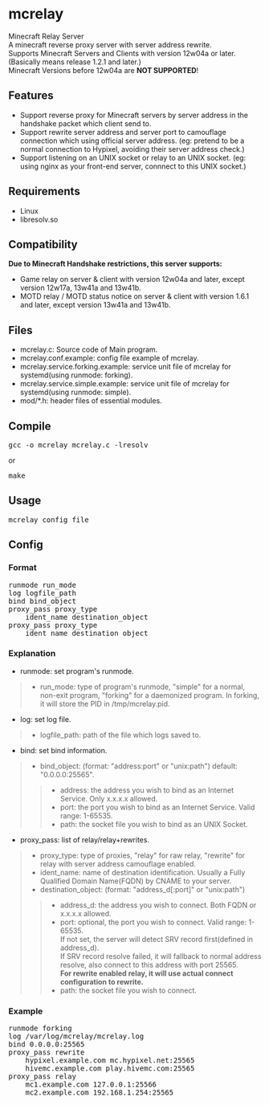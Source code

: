 # mcrelay
Minecraft Relay Server<br/>
A minecraft reverse proxy server with server address rewrite.<br/>
Supports Minecraft Servers and Clients with version 12w04a or later. (Basically means release 1.2.1 and later.)<br/>
Minecraft Versions before 12w04a are **NOT SUPPORTED**!<br/>

## Features
* Support reverse proxy for Minecraft servers by server address in the handshake packet which client send to.
* Support rewrite server address and server port to camouflage connection which using official server address. (eg: pretend to be a normal connection to Hypixel, avoiding their server address check.)
* Support listening on an UNIX socket or relay to an UNIX socket. (eg: using nginx as your front-end server, connnect to this UNIX socket.)

## Requirements
* Linux
* libresolv.so

## Compatibility
**Due to Minecraft Handshake restrictions, this server supports:**<br/>
* Game relay on server & client with version 12w04a and later, except version 12w17a, 13w41a and 13w41b.
* MOTD relay / MOTD status notice on server & client with version 1.6.1 and later, except version 13w41a and 13w41b.

## Files
* mcrelay.c: Source code of Main program.
* mcrelay.conf.example: config file example of mcrelay.
* mcrelay.service.forking.example: service unit file of mcrelay for systemd(using runmode: forking).
* mcrelay.service.simple.example: service unit file of mcrelay for systemd(using runmode: simple).
* mod/*.h: header files of essential modules.

## Compile
<pre>
gcc -o mcrelay mcrelay.c -lresolv
</pre>
or
<pre>
make
</pre>

## Usage
<pre>
mcrelay config_file
</pre>

## Config
### Format
<pre>
runmode run_mode
log logfile_path
bind bind_object
proxy_pass proxy_type
	ident_name destination_object
proxy_pass proxy_type
	ident_name destination_object
</pre>
### Explanation
* runmode: set program's runmode.
>* run_mode: type of program's runmode, "simple" for a normal, non-exit program, "forking" for a daemonized program. In forking, it will store the PID in /tmp/mcrelay.pid.
* log: set log file.
>* logfile_path: path of the file which logs saved to.
* bind: set bind information.
>* bind_object: (format: "address:port" or "unix:path") default: "0.0.0.0:25565".
>>* address: the address you wish to bind as an Internet Service. Only x.x.x.x allowed.
>>* port: the port you wish to bind as an Internet Service. Valid range: 1-65535.
>>* path: the socket file you wish to bind as an UNIX Socket.
* proxy_pass: list of relay/relay+rewrites.
>* proxy_type: type of proxies, "relay" for raw relay, "rewrite" for relay with server address camouflage enabled.
>* ident_name: name of destination identification. Usually a Fully Qualified Domain Name(FQDN) by CNAME to your server.
>* destination_object: (format: "address_d[:port]" or "unix:path")
>>* address_d: the address you wish to connect. Both FQDN or x.x.x.x allowed.
>>* port: optional, the port you wish to connect. Valid range: 1-65535.<br/>
If not set, the server will detect SRV record first(defined in address_d).<br/>
If SRV record resolve failed, it will fallback to normal address resolve, also connect to this address with port 25565.<br/>
**For rewrite enabled relay, it will use actual connect configuration to rewrite.**
>>* path: the socket file you wish to connect.
### Example
<pre>
runmode forking
log /var/log/mcrelay/mcrelay.log
bind 0.0.0.0:25565
proxy_pass rewrite
	hypixel.example.com mc.hypixel.net:25565
	hivemc.example.com play.hivemc.com:25565
proxy_pass relay
	mc1.example.com 127.0.0.1:25566
	mc2.example.com 192.168.1.254:25565
</pre>